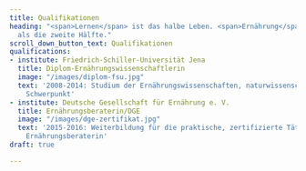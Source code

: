```yaml
---
title: Qualifikationen
heading: "<span>Lernen</span> ist das halbe Leben. <span>Ernährung</span> ist mehr
  als die zweite Hälfte."
scroll_down_button_text: Qualifikationen
qualifications:
- institute: Friedrich-Schiller-Universität Jena
  title: Diplom-Ernährungswissenschaftlerin
  image: "/images/diplom-fsu.jpg"
  text: '2008-2014: Studium der Ernährungswissenschaften, naturwissenschaftlich-medizinischer
    Schwerpunkt'
- institute: Deutsche Gesellschaft für Ernährung e. V.
  title: Ernährungsberaterin/DGE
  image: "/images/dge-zertifikat.jpg"
  text: '2015-2016: Weiterbildung für die praktische, zertifizierte Tätigkeit als
    Ernährungsberaterin'
draft: true

---
```

